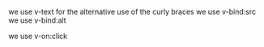 we use v-text for the alternative use of the curly braces
we use v-bind:src
we use v-bind:alt

we use v-on:click